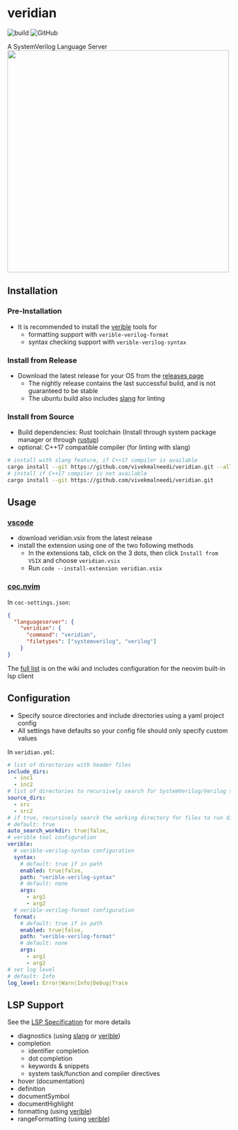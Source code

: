 # veridian

![build](https://github.com/vivekmalneedi/veridian/workflows/CI/badge.svg)
![GitHub](https://img.shields.io/github/license/vivekmalneedi/veridian)

A SystemVerilog Language Server\
<a href="https://asciinema.org/a/374859" target="_blank"><img src="https://asciinema.org/a/374859.svg" width="500"/></a>

## Installation

### Pre-Installation

- It is recommended to install the [verible](https://github.com/google/verible) tools for
  - formatting support with `verible-verilog-format`
  - syntax checking support with `verible-verilog-syntax`

### Install from Release

- Download the latest release for your OS from the [releases page](https://github.com/vivekmalneedi/veridian/releases)
  - The nightly release contains the last successful build, and is not guaranteed to be stable
  - The ubuntu build also includes [slang](https://github.com/MikePopoloski/slang) for linting

### Install from Source

- Build dependencies: Rust toolchain (Install through system package manager or through [rustup](https://rustup.rs/]))
- optional: C++17 compatible compiler (for linting with slang)

```bash
# install with slang feature, if C++17 compiler is available
cargo install --git https://github.com/vivekmalneedi/veridian.git --all-features
# install if C++17 compiler is not available
cargo install --git https://github.com/vivekmalneedi/veridian.git
```

## Usage

### [vscode](https://github.com/vivekmalneedi/veridian/tree/master/extensions/vscode)

- download veridian.vsix from the latest release
- install the extension using one of the two following methods
  - In the extensions tab, click on the 3 dots, then click `Install from VSIX` and choose `veridian.vsix`
  - Run `code --install-extension veridian.vsix`

### [coc.nvim](https://github.com/neoclide/coc.nvim)

In `coc-settings.json`:

```json
{
  "languageserver": {
    "veridian": {
      "command": "veridian",
      "filetypes": ["systemverilog", "verilog"]
    }
}

```

The [full list](https://github.com/vivekmalneedi/veridian/wiki/Usage-Instructions-for-various-LSP-Clients) is on the wiki and includes configuration for the neovim built-in lsp client

## Configuration

- Specify source directories and include directories using a yaml project config
- All settings have defaults so your config file should only specify custom values

In `veridian.yml`:

```yaml
# list of directories with header files
include_dirs:
  - inc1
  - inc2
# list of directories to recursively search for SystemVerilog/Verilog sources
source_dirs:
  - src
  - src2
# if true, recursively search the working directory for files to run diagnostics on
# default: true
auto_search_workdir: true|false,
# verible tool configuration
verible:
  # verible-verilog-syntax configuration
  syntax:
    # default: true if in path
    enabled: true|false,
    path: "verible-verilog-syntax"
    # default: none
    args:
      - arg1
      - arg2
  # verible-verilog-format configuration
  format:
    # default: true if in path
    enabled: true|false,
    path: "verible-verilog-format"
    # default: none
    args:
      - arg1
      - arg2
# set log level
# default: Info
log_level: Error|Warn|Info|Debug|Trace
```

## LSP Support

See the [LSP Specification](https://microsoft.github.io/language-server-protocol/specifications/specification-current/) for more details

- diagnostics (using [slang](https://github.com/MikePopoloski/slang) or [verible](https://github.com/google/verible))
- completion
  - identifier completion
  - dot completion
  - keywords & snippets
  - system task/function and compiler directives
- hover (documentation)
- definition
- documentSymbol
- documentHighlight
- formatting (using [verible](https://github.com/google/verible))
- rangeFormatting (using [verible](https://github.com/google/verible))
